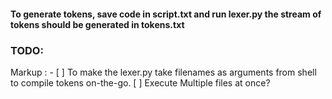 #### To generate tokens, save code in script.txt and run lexer.py the stream of tokens should be generated in tokens.txt


### TODO:

Markup : - [ ] To make the lexer.py take filenames as arguments from shell to compile tokens on-the-go. 
           [ ] Execute Multiple files at once?

  
